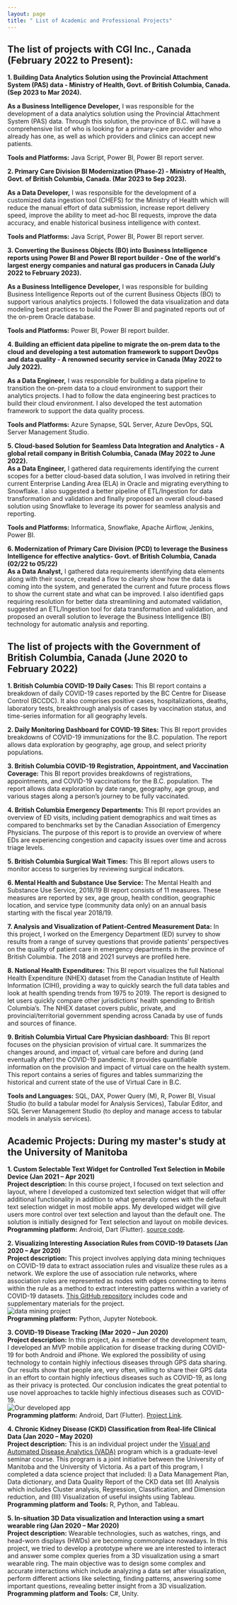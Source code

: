 ```yaml
---
layout: page
title: " List of Academic and Professional Projects"
---
```


## The list of projects with CGI Inc., Canada (February 2022 to Present):

**1. Building Data Analytics Solution using the Provincial Attachment System (PAS) data - Ministry of Health, Govt. of British Columbia, Canada. (Sep 2023 to Mar 2024).** <br/>

**As a Business Intelligence Developer,** I was responsible for the development of a data analytics solution using the Provincial Attachment System (PAS) data. Through this solution, the province of B.C. will have a comprehensive list of who is looking for a primary-care provider and who already has one, as well as which providers and clinics can accept new patients.

**Tools and Platforms:** Java Script, Power BI, Power BI report server. <br/>

**2. Primary Care Division BI Modernization (Phase-2) - Ministry of Health, Govt. of British Columbia, Canada. (Mar 2023 to Sep 2023).** <br/>

**As a Data Developer,** I was responsible for the development of a customized data ingestion tool (CHEFS) for the Ministry of Health which will reduce the manual effort of data submission, increase report delivery speed, improve the ability to meet ad-hoc BI requests, improve the data accuracy, and enable historical business intelligence with context.

**Tools and Platforms:** Java Script, Power BI, Power BI report server. <br/>

**3. Converting the Business Objects (BO) into Business Intelligence reports using Power BI and Power BI report builder - One of the world's largest energy companies and natural gas producers in Canada (July 2022 to February 2023).** <br/>

**As a Business Intelligence Developer,** I was responsible for building Business Intelligence Reports out of the current Business Objects (BO) to support various analytics projects. I followed the data visualization and data modeling best practices to build the Power BI and paginated reports out of the on-prem Oracle database.

**Tools and Platforms:** Power BI, Power BI report builder. <br/>

**4. Building an efficient data pipeline to migrate the on-prem data to the cloud and developing a test automation framework to support DevOps and data quality - A renowned security service in Canada (May 2022 to July 2022).** <br/>

**As a Data Engineer,** I was responsible for building a data pipeline to transition the on-prem data to a cloud environment to support their analytics projects. I had to follow the data engineering best practices to build their cloud environment. I also developed the test automation framework to support the data quality process.

**Tools and Platforms:** Azure Synapse, SQL Server, Azure DevOps, SQL Server Management Studio. <br/>

**5. Cloud-based Solution for Seamless Data Integration and Analytics - A global retail company in British Columbia, Canada (May 2022 to June 2022).** <br/>
**As a Data Engineer,** I gathered data requirements identifying the current scopes for a better cloud-based data solution, I was involved in retiring their current Enterprise Landing Area (ELA) in Oracle and migrating everything to Snowflake. I also suggested a better pipeline of ETL/Ingestion for data transformation and validation and finally proposed an overall cloud-based solution using Snowflake to leverage its power for seamless analysis and reporting.

**Tools and Platforms:** Informatica, Snowflake, Apache Airflow, Jenkins, Power BI. <br/>

**6. Modernization of Primary Care Division (PCD) to leverage the Business Intelligence for effective analytics- Govt. of British Columbia, Canada (02/22 to 05/22)** <br/>
**As a Data Analyst,** I gathered data requirements identifying data elements along with their source, created a flow to clearly show how the data is coming into the system, and generated the current and future process flows to show the current state and what can be improved. I also identified gaps requiring resolution for better data streamlining and automated validation, suggested an ETL/Ingestion tool for data transformation and validation, and proposed an overall solution to leverage the Business Intelligence (BI) technology for automatic analysis and reporting. <br/>

## The list of projects with the Government of British Columbia, Canada (June 2020 to February 2022)

**1. British  Columbia  COVID-19  Daily  Cases:** This  BI  report contains a  breakdown of daily COVID-19 cases reported by the BC Centre for Disease Control (BCCDC). It also comprises positive cases, hospitalizations, deaths, laboratory tests, breakthrough analysis of cases by vaccination status, and time-series information for all geography levels.<br/>

**2. Daily Monitoring Dashboard for COVID-19 Sites:** This BI report provides breakdowns of  COVID-19  immunizations for the  B.C.  population.   The report allows data exploration by geography, age group, and select priority populations.<br/>

**3. British Columbia COVID-19 Registration, Appointment, and Vaccination Coverage:** This BI report provides breakdowns of registrations, appointments, and COVID-19 vaccinations for the B.C. population. The report allows data exploration by date range, geography, age group, and various stages along a person’s journey to be fully vaccinated.<br/>

**4. British Columbia Emergency Departments:** This BI report provides an overview of ED visits, including patient demographics and wait times as compared to benchmarks set by the Canadian Association of Emergency Physicians.  The purpose of this report is to provide an overview of where EDs are experiencing congestion and capacity issues over time and across triage levels.<br/>

**5. British Columbia Surgical Wait Times:** This BI report allows users to monitor access to surgeries by reviewing surgical indicators.<br/>

**6. Mental Health and Substance Use Service:** The Mental Health and Substance Use Service, 2018/19 BI report consists of 11 measures.  These measures are reported by sex, age group, health condition, geographic location, and service type (community data only) on an annual basis starting with the fiscal year 2018/19.<br/>

**7. Analysis and Visualization of Patient-Centred Measurement Data:**  In this project, I worked on the Emergency Department (ED) survey to show results from a range of survey questions that provide patients’ perspectives on the quality of patient care in emergency departments in the province of British Columbia. The 2018 and 2021 surveys are profiled here.<br/>

**8. National Health Expenditures:** This BI report visualizes the full National Health Expenditure (NHEX) dataset from the Canadian Institute of Health Information (CIHI), providing a way to quickly search the full data tables and look at health spending trends from 1975 to 2019. The report is designed to let users quickly compare other jurisdictions’ health spending to British Columbia’s. The NHEX dataset covers public, private, and provincial/territorial government spending across Canada by use of funds and sources of finance.<br/>

**9. British Columbia Virtual Care Physician dashboard:** This BI report focuses on the physician provision of virtual care. It summarizes the changes around, and impact of, virtual care before and during (and eventually after) the COVID-19 pandemic. It provides quantifiable information on the provision and impact of virtual care on the health system. This report contains a series of figures and tables summarizing the historical and current state of the use of Virtual Care in B.C.<br/>

**Tools and Languages:** SQL, DAX, Power Query (M), R, Power BI, Visual Studio (to build a tabular model for Analysis Services), Tabular Editor, and SQL Server Management Studio (to deploy and manage access to tabular models in analysis services).


## Academic Projects: During my master's study at the University of Manitoba

**1. Custom Selectable Text Widget for Controlled Text Selection in Mobile Device (Jan 2021 – Apr 2021)** <br/>
**Project description:** In this course project, I focused on text selection and layout, where I developed a customized text selection widget that will offer additional functionality in addition to what generally comes with the default text selection widget in most mobile apps. My developed widget will give users more control over text selection and layout than the default one. The solution is initially designed for Text selection and layout on mobile devices.<br/>
**Programming platform:** Android, Dart (Flutter). [source code](https://github.com/walid-shaiket/flutter-engage_selectable-text).

**2. Visualizing Interesting Association Rules from COVID-19 Datasets (Jan 2020 – Apr 2020)** <br/>
**Project description:** This project involves applying data mining techniques on COVID-19 data to extract association rules and visualize these rules as a network. We explore the use of association rule networks, where association rules are represented as nodes with edges connecting to items within the rule as a method to extract interesting patterns within a variety of COVID-19 datasets. [This GitHub repository](https://github.com/walid-shaiket/Adv-data-mining-project) includes code and supplementary materials for the project.<br/>
![data mining project](data_mining_project.PNG)<br/>
**Programming platform:** Python, Jupyter Notebook.

**3. COVID-19 Disease Tracking (Mar 2020 – Jun 2020)**<br/>
**Project description:** In this project, As a member of the development team, I developed an MVP mobile application for disease tracking during COVID-19 for both Android and iPhone. We explored the possibility of using technology to contain highly infectious diseases through GPS data sharing. Our results show that people are, very often, willing to share their GPS data in an effort to contain highly infectious diseases such as COVID-19, as long as their privacy is protected. Our conclusion indicates the great potential to use novel approaches to tackle highly infectious diseases such as COVID-19.<br/>
![Our developed app](Dis_tracking.png) <br/>
**Programming platform:** Android, Dart (Flutter). [Project Link](http://hci.cs.umanitoba.ca/projects-and-research/details/covid-19-disease-tracking).

**4. Chronic Kidney Disease (CKD) Classification from Real-life Clinical Data (Jan 2020 – May 2020)**<br/>
**Project description:** This is an individual project under the [Visual and Automated Disease Analytics (VADA)](https://vada.cs.umanitoba.ca/) program which is a graduate-level seminar course. This program is a joint initiative between the University of Manitoba and the University of Victoria. As a part of this program, I completed a data science project that included: I) a Data Management Plan, Data dictionary, and Data Quality Report of the CKD data set (II) Analysis which includes Cluster analysis, Regression, Classification, and Dimension reduction, and (III) Visualization of useful insights using Tableau.<br/>
**Programming platform and Tools:** R, Python, and Tableau.

**5. In-situation 3D Data visualization and Interaction using a smart wearable ring (Jan 2020 – Mar 2020)**<br/>
**Project description:** Wearable technologies, such as watches, rings, and head-worn displays (HWDs) are becoming commonplace nowadays. In this project, we tried to develop a prototype where we are interested to interact and answer some complex queries from a 3D visualization using a smart wearable ring. The main objective was to design some complex and accurate interactions which include analyzing a data set after visualization, perform different actions like selecting, finding patterns, answering some important questions, revealing better insight from a 3D visualization.<br/>
**Programming platform and Tools:** C#, Unity.
